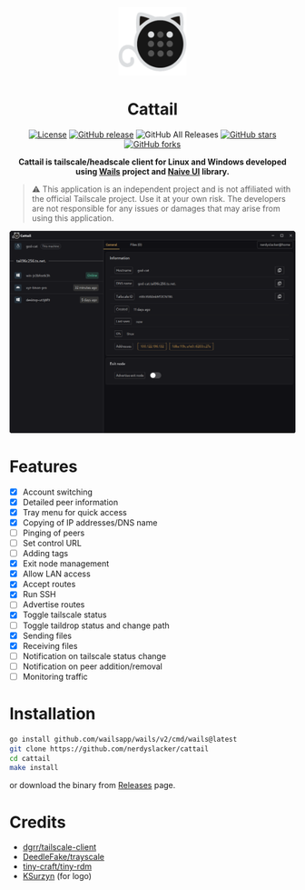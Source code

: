 <div align="center">
<a href="https://github.com/nerdyslacker/cattail"><img src="build/appicon.png" width="120"/></a>
</div>
<h1 align="center">Cattail</h1>

<div align="center">

[![License](https://img.shields.io/github/license/nerdyslacker/cattail)](https://github.com/nerdyslacker/cattail/blob/main/LICENSE)
[![GitHub release](https://img.shields.io/github/release/nerdyslacker/cattail)](https://github.com/nerdyslacker/cattail/releases)
![GitHub All Releases](https://img.shields.io/github/downloads/nerdyslacker/cattail/total)
[![GitHub stars](https://img.shields.io/github/stars/nerdyslacker/cattail)](https://github.com/nerdyslacker/cattail/stargazers)
[![GitHub forks](https://img.shields.io/github/forks/nerdyslacker/cattail)](https://github.com/nerdyslacker/cattail/fork)

<strong>Cattail is tailscale/headscale client for Linux and Windows developed using [Wails](https://wails.io) project and [Naive UI](https://www.naiveui.com) library.</strong>

</div>

> :warning: This application is an independent project and is not affiliated with the official Tailscale project. Use it at your own risk. The developers are not responsible for any issues or damages that may arise from using this application.

<picture>
    <img alt="screenshot" src="_images/screenshot.png" />
</picture>

# Features

- [x] Account switching
- [x] Detailed peer information
- [x] Tray menu for quick access
- [x] Copying of IP addresses/DNS name
- [ ] Pinging of peers
- [ ] Set control URL
- [ ] Adding tags
- [x] Exit node management
- [x] Allow LAN access
- [x] Accept routes
- [x] Run SSH
- [ ] Advertise routes
- [x] Toggle tailscale status
- [ ] Toggle taildrop status and change path
- [x] Sending files
- [x] Receiving files
- [ ] Notification on tailscale status change
- [ ] Notification on peer addition/removal
- [ ] Monitoring traffic

# Installation

```bash
go install github.com/wailsapp/wails/v2/cmd/wails@latest
git clone https://github.com/nerdyslacker/cattail
cd cattail
make install
```

or download the binary from [Releases](https://github.com/nerdyslacker/cattail/releases) page.




# Credits 

* [dgrr/tailscale-client](https://github.com/dgrr/tailscale-client)
* [DeedleFake/trayscale](https://github.com/DeedleFake/trayscale)
* [tiny-craft/tiny-rdm](https://github.com/tiny-craft/tiny-rdm)
* [KSurzyn](https://github.com/KSurzyn) (for logo)
